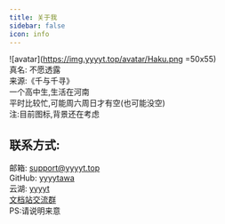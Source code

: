 ```yaml
---
title: 关于我
sidebar: false
icon: info
---
```


![avatar](https://img.yyyyt.top/avatar/Haku.png =50x55)  
真名: 不愿透露  
来源:《千与千寻》  
一个高中生,生活在河南  
平时比较忙,可能周六周日才有空(也可能没空)  
注:目前图标,背景还在考虑  

## 联系方式:  
邮箱: [support@yyyyt.top](mailto:support@yyyyt.top)  
GitHub: [yyyytawa](https://github.com/yyyytawa)  
云湖: [yyyyt](https://www.yhchat.com/user/homepage/7354488)  
[文档站交流群](https://yhfx.jwznb.com/share?key=AzLufUpeqlvP&ts=1726939457)  
PS:请说明来意  
